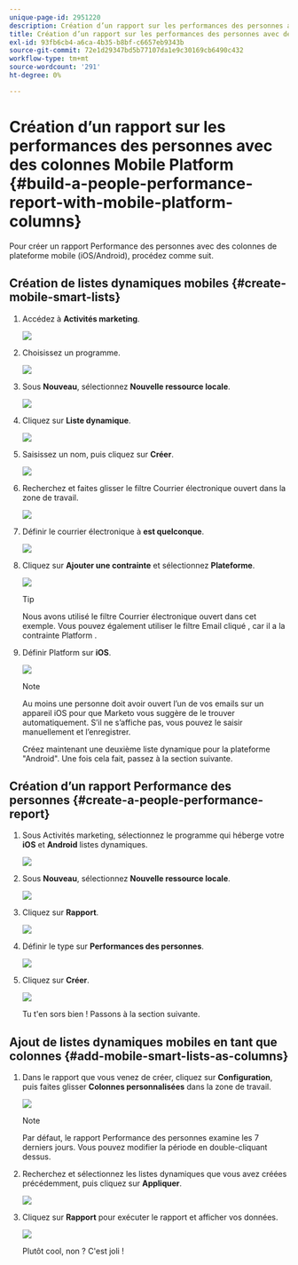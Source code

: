 ```yaml
---
unique-page-id: 2951220
description: Création d’un rapport sur les performances des personnes avec les colonnes de la plateforme mobile - Documents Marketo - Documentation du produit
title: Création d’un rapport sur les performances des personnes avec des colonnes Mobile Platform
exl-id: 93fb6cb4-a6ca-4b35-b8bf-c6657eb9343b
source-git-commit: 72e1d29347bd5b77107da1e9c30169cb6490c432
workflow-type: tm+mt
source-wordcount: '291'
ht-degree: 0%

---
```


# Création d’un rapport sur les performances des personnes avec des colonnes Mobile Platform {#build-a-people-performance-report-with-mobile-platform-columns}

Pour créer un rapport Performance des personnes avec des colonnes de plateforme mobile (iOS/Android), procédez comme suit.

## Création de listes dynamiques mobiles {#create-mobile-smart-lists}

1. Accédez à **Activités marketing**.

   ![](assets/ma.png)

1. Choisissez un programme.

   ![](assets/two-1.png)

1. Sous **Nouveau**, sélectionnez **Nouvelle ressource locale**.

   ![](assets/three-1.png)

1. Cliquez sur **Liste dynamique**.

   ![](assets/four-1.png)

1. Saisissez un nom, puis cliquez sur **Créer**.

   ![](assets/five-1.png)

1. Recherchez et faites glisser le filtre Courrier électronique ouvert dans la zone de travail.

   ![](assets/six-1.png)

1. Définir le courrier électronique à **est quelconque**.

   ![](assets/seven.png)

1. Cliquez sur **Ajouter une contrainte** et sélectionnez **Plateforme**.

   ![](assets/eight.png)

   >[!TIP]
   >
   >Nous avons utilisé le filtre Courrier électronique ouvert dans cet exemple. Vous pouvez également utiliser le filtre Email cliqué , car il a la contrainte Platform .

1. Définir Platform sur **iOS**.

   ![](assets/nine.png)

   >[!NOTE]
   >
   >Au moins une personne doit avoir ouvert l’un de vos emails sur un appareil iOS pour que Marketo vous suggère de le trouver automatiquement. S’il ne s’affiche pas, vous pouvez le saisir manuellement et l’enregistrer.

   Créez maintenant une deuxième liste dynamique pour la plateforme &quot;Android&quot;. Une fois cela fait, passez à la section suivante.

## Création d’un rapport Performance des personnes {#create-a-people-performance-report}

1. Sous Activités marketing, sélectionnez le programme qui héberge votre **iOS** et **Android** listes dynamiques.

   ![](assets/ten.png)

1. Sous **Nouveau**, sélectionnez **Nouvelle ressource locale**.

   ![](assets/eleven.png)

1. Cliquez sur **Rapport**.

   ![](assets/twelve.png)

1. Définir le type sur **Performances des personnes**.

   ![](assets/thirteen.png)

1. Cliquez sur **Créer**.

   ![](assets/fourteen.png)

   Tu t&#39;en sors bien ! Passons à la section suivante.

## Ajout de listes dynamiques mobiles en tant que colonnes {#add-mobile-smart-lists-as-columns}

1. Dans le rapport que vous venez de créer, cliquez sur **Configuration**, puis faites glisser **Colonnes personnalisées** dans la zone de travail.

   ![](assets/fifteen.png)

   >[!NOTE]
   >
   >Par défaut, le rapport Performance des personnes examine les 7 derniers jours. Vous pouvez modifier la période en double-cliquant dessus.

1. Recherchez et sélectionnez les listes dynamiques que vous avez créées précédemment, puis cliquez sur **Appliquer**.

   ![](assets/sixteen.png)

1. Cliquez sur **Rapport** pour exécuter le rapport et afficher vos données.

   ![](assets/seventeen.png)

   Plutôt cool, non ? C&#39;est joli !
